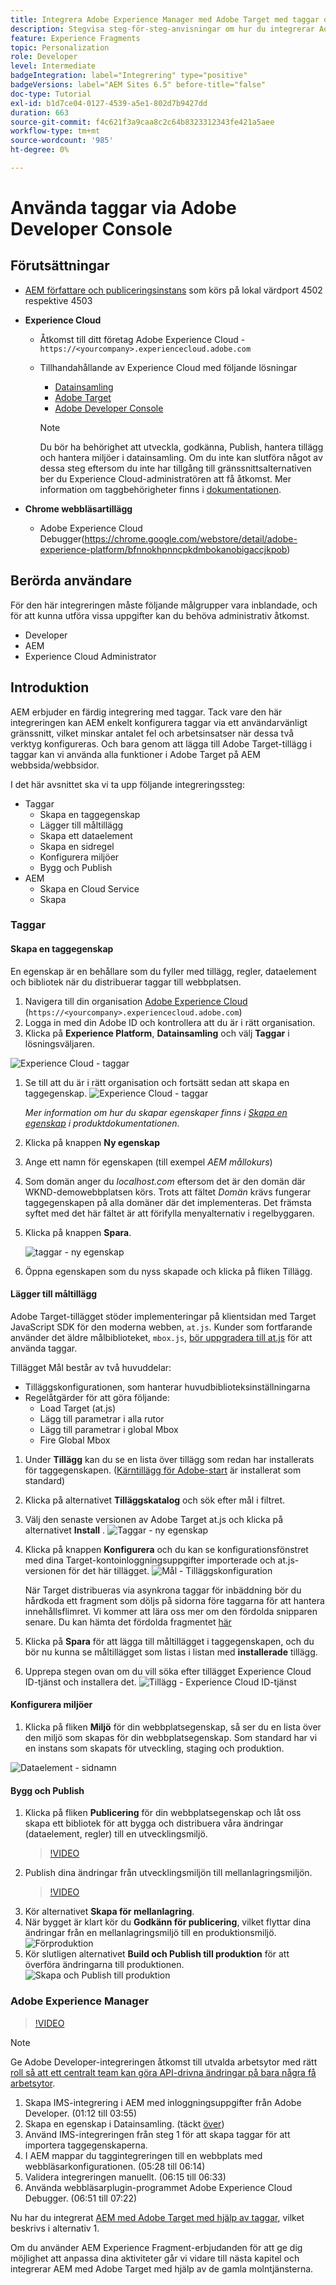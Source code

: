 ```yaml
---
title: Integrera Adobe Experience Manager med Adobe Target med taggar och Adobe Developer
description: Stegvisa steg-för-steg-anvisningar om hur du integrerar Adobe Experience Manager med Adobe Target med hjälp av taggar och Adobe Developer
feature: Experience Fragments
topic: Personalization
role: Developer
level: Intermediate
badgeIntegration: label="Integrering" type="positive"
badgeVersions: label="AEM Sites 6.5" before-title="false"
doc-type: Tutorial
exl-id: b1d7ce04-0127-4539-a5e1-802d7b9427dd
duration: 663
source-git-commit: f4c621f3a9caa8c2c64b8323312343fe421a5aee
workflow-type: tm+mt
source-wordcount: '985'
ht-degree: 0%

---
```


# Använda taggar via Adobe Developer Console

## Förutsättningar

* [AEM författare och publiceringsinstans](./implementation.md#set-up-aem) som körs på lokal värdport 4502 respektive 4503
* **Experience Cloud**
   * Åtkomst till ditt företag Adobe Experience Cloud - `https://<yourcompany>.experiencecloud.adobe.com`
   * Tillhandahållande av Experience Cloud med följande lösningar
      * [Datainsamling](https://experiencecloud.adobe.com)
      * [Adobe Target](https://experiencecloud.adobe.com)
      * [Adobe Developer Console](https://developer.adobe.com/console/)

     >[!NOTE]
     >Du bör ha behörighet att utveckla, godkänna, Publish, hantera tillägg och hantera miljöer i datainsamling. Om du inte kan slutföra något av dessa steg eftersom du inte har tillgång till gränssnittsalternativen ber du Experience Cloud-administratören att få åtkomst. Mer information om taggbehörigheter finns i [dokumentationen](https://experienceleague.adobe.com/docs/experience-platform/tags/admin/user-permissions.html?lang=sv-SE).

* **Chrome webbläsartillägg**
   * Adobe Experience Cloud Debugger(https://chrome.google.com/webstore/detail/adobe-experience-platform/bfnnokhpnncpkdmbokanobigaccjkpob)

## Berörda användare

För den här integreringen måste följande målgrupper vara inblandade, och för att kunna utföra vissa uppgifter kan du behöva administrativ åtkomst.

* Developer
* AEM
* Experience Cloud Administrator

## Introduktion

AEM erbjuder en färdig integrering med taggar. Tack vare den här integreringen kan AEM enkelt konfigurera taggar via ett användarvänligt gränssnitt, vilket minskar antalet fel och arbetsinsatser när dessa två verktyg konfigureras. Och bara genom att lägga till Adobe Target-tillägg i taggar kan vi använda alla funktioner i Adobe Target på AEM webbsida/webbsidor.

I det här avsnittet ska vi ta upp följande integreringssteg:

* Taggar
   * Skapa en taggegenskap
   * Lägger till måltillägg
   * Skapa ett dataelement
   * Skapa en sidregel
   * Konfigurera miljöer
   * Bygg och Publish
* AEM
   * Skapa en Cloud Service
   * Skapa

### Taggar

#### Skapa en taggegenskap

En egenskap är en behållare som du fyller med tillägg, regler, dataelement och bibliotek när du distribuerar taggar till webbplatsen.

1. Navigera till din organisation [Adobe Experience Cloud](https://experiencecloud.adobe.com/) (`https://<yourcompany>.experiencecloud.adobe.com`)
1. Logga in med din Adobe ID och kontrollera att du är i rätt organisation.
1. Klicka på **Experience Platform**, **Datainsamling** och välj **Taggar** i lösningsväljaren.

![Experience Cloud - taggar](assets/using-launch-adobe-io/exc-cloud-launch.png)

1. Se till att du är i rätt organisation och fortsätt sedan att skapa en taggegenskap.
   ![Experience Cloud - taggar](assets/using-launch-adobe-io/launch-create-property.png)

   *Mer information om hur du skapar egenskaper finns i [Skapa en egenskap](https://experienceleague.adobe.com/docs/experience-platform/tags/admin/companies-and-properties.html?lang=sv-SE#create-or-configure-a-property) i produktdokumentationen.*
1. Klicka på knappen **Ny egenskap**
1. Ange ett namn för egenskapen (till exempel *AEM mållokurs*)
1. Som domän anger du *localhost.com* eftersom det är den domän där WKND-demowebbplatsen körs. Trots att fältet *Domän* krävs fungerar taggegenskapen på alla domäner där det implementeras. Det främsta syftet med det här fältet är att förifylla menyalternativ i regelbyggaren.
1. Klicka på knappen **Spara**.

   ![taggar - ny egenskap](assets/using-launch-adobe-io/exc-launch-property.png)

1. Öppna egenskapen som du nyss skapade och klicka på fliken Tillägg.

#### Lägger till måltillägg

Adobe Target-tillägget stöder implementeringar på klientsidan med Target JavaScript SDK för den moderna webben, `at.js`. Kunder som fortfarande använder det äldre målbiblioteket, `mbox.js`, [bör uppgradera till at.js](https://experienceleague.adobe.com/docs/target-dev/developer/client-side/at-js-implementation/upgrading-from-atjs-1x-to-atjs-20.html?lang=sv-SE) för att använda taggar.

Tillägget Mål består av två huvuddelar:

* Tilläggskonfigurationen, som hanterar huvudbiblioteksinställningarna
* Regelåtgärder för att göra följande:
   * Load Target (at.js)
   * Lägg till parametrar i alla rutor
   * Lägg till parametrar i global Mbox
   * Fire Global Mbox

1. Under **Tillägg** kan du se en lista över tillägg som redan har installerats för taggegenskapen. ([Kärntillägg för Adobe-start](https://exchange.adobe.com/apps/ec/100223/adobe-launch-core-extension) är installerat som standard)
2. Klicka på alternativet **Tilläggskatalog** och sök efter mål i filtret.
3. Välj den senaste versionen av Adobe Target at.js och klicka på alternativet **Install** .
   ![Taggar - ny egenskap](assets/using-launch-adobe-io/launch-target-extension.png)

4. Klicka på knappen **Konfigurera** och du kan se konfigurationsfönstret med dina Target-kontoinloggningsuppgifter importerade och at.js-versionen för det här tillägget.
   ![Mål - Tilläggskonfiguration](assets/using-launch-adobe-io/launch-target-extension-2.png)

   När Target distribueras via asynkrona taggar för inbäddning bör du hårdkoda ett fragment som döljs på sidorna före taggarna för att hantera innehållsflimret. Vi kommer att lära oss mer om den fördolda snipparen senare. Du kan hämta det fördolda fragmentet [här](assets/using-launch-adobe-io/prehiding.js)

5. Klicka på **Spara** för att lägga till måltillägget i taggegenskapen, och du bör nu kunna se måltillägget som listas i listan med **installerade** tillägg.

6. Upprepa stegen ovan om du vill söka efter tillägget Experience Cloud ID-tjänst och installera det.
   ![Tillägg - Experience Cloud ID-tjänst](assets/using-launch-adobe-io/launch-extension-experience-cloud.png)

#### Konfigurera miljöer

1. Klicka på fliken **Miljö** för din webbplatsegenskap, så ser du en lista över den miljö som skapas för din webbplatsegenskap. Som standard har vi en instans som skapats för utveckling, staging och produktion.

![Dataelement - sidnamn](assets/using-launch-adobe-io/launch-environment-setup.png)

#### Bygg och Publish

1. Klicka på fliken **Publicering** för din webbplatsegenskap och låt oss skapa ett bibliotek för att bygga och distribuera våra ändringar (dataelement, regler) till en utvecklingsmiljö.
   >[!VIDEO](https://video.tv.adobe.com/v/28412?quality=12&learn=on)
2. Publish dina ändringar från utvecklingsmiljön till mellanlagringsmiljön.
   >[!VIDEO](https://video.tv.adobe.com/v/28419?quality=12&learn=on)
3. Kör alternativet **Skapa för mellanlagring**.
4. När bygget är klart kör du **Godkänn för publicering**, vilket flyttar dina ändringar från en mellanlagringsmiljö till en produktionsmiljö.
   ![Förproduktion](assets/using-launch-adobe-io/build-staging.png)
5. Kör slutligen alternativet **Build och Publish till produktion** för att överföra ändringarna till produktionen.
   ![Skapa och Publish till produktion](assets/using-launch-adobe-io/build-and-publish.png)

### Adobe Experience Manager

>[!VIDEO](https://video.tv.adobe.com/v/28416?quality=12&learn=on)

>[!NOTE]
>
> Ge Adobe Developer-integreringen åtkomst till utvalda arbetsytor med rätt [roll så att ett centralt team kan göra API-drivna ändringar på bara några få arbetsytor](https://experienceleague.adobe.com/docs/target/using/administer/manage-users/enterprise/configure-adobe-io-integration.html?lang=sv-SE).

1. Skapa IMS-integrering i AEM med inloggningsuppgifter från Adobe Developer. (01:12 till 03:55)
2. Skapa en egenskap i Datainsamling. (täckt [över](#create-launch-property))
3. Använd IMS-integreringen från steg 1 för att skapa taggar för att importera taggegenskaperna.
4. I AEM mappar du taggintegreringen till en webbplats med webbläsarkonfigurationen. (05:28 till 06:14)
5. Validera integreringen manuellt. (06:15 till 06:33)
6. Använda webbläsarplugin-programmet Adobe Experience Cloud Debugger. (06:51 till 07:22)

Nu har du integrerat [AEM med Adobe Target med hjälp av taggar](./using-aem-cloud-services.md#integrating-aem-target-options), vilket beskrivs i alternativ 1.

Om du använder AEM Experience Fragment-erbjudanden för att ge dig möjlighet att anpassa dina aktiviteter går vi vidare till nästa kapitel och integrerar AEM med Adobe Target med hjälp av de gamla molntjänsterna.
